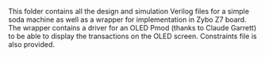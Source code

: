 This folder contains all the design and simulation Verilog files for a simple soda machine as well as a wrapper for implementation in Zybo Z7 board.
The wrapper contains a driver for an OLED Pmod (thanks to Claude Garrett) to be able to display the transactions on the OLED screen. 
Constraints file is also provided.
